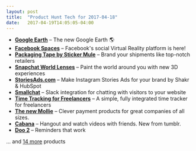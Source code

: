```yaml
---
layout: post
title:  "Product Hunt Tech for 2017-04-18"
date:   2017-04-19T14:05:05-04:00
---
```


* **[Google Earth](https://www.producthunt.com/posts/google-earth?utm_campaign=producthunt-api&utm_medium=api&utm_source=Application%3A+Daily+Digest+RSS+%28ID%3A+3202%29)** – The new Google Earth 🌎
* **[Facebook Spaces](https://www.producthunt.com/posts/facebook-spaces?utm_campaign=producthunt-api&utm_medium=api&utm_source=Application%3A+Daily+Digest+RSS+%28ID%3A+3202%29)** – Facebook's social Virtual Reality platform is here!
* **[Packaging Tape by Sticker Mule](https://www.producthunt.com/posts/packaging-tape-by-sticker-mule?utm_campaign=producthunt-api&utm_medium=api&utm_source=Application%3A+Daily+Digest+RSS+%28ID%3A+3202%29)** – Brand your shipments like top-notch retailers
* **[Snapchat World Lenses](https://www.producthunt.com/posts/snapchat-world-lenses?utm_campaign=producthunt-api&utm_medium=api&utm_source=Application%3A+Daily+Digest+RSS+%28ID%3A+3202%29)** – Paint the world around you with new 3D experiences
* **[StoriesAds.com](https://www.producthunt.com/posts/storiesads-com?utm_campaign=producthunt-api&utm_medium=api&utm_source=Application%3A+Daily+Digest+RSS+%28ID%3A+3202%29)** – Make Instagram Stories Ads for your brand by Shakr & HubSpot
* **[Smallchat](https://www.producthunt.com/posts/smallchat?utm_campaign=producthunt-api&utm_medium=api&utm_source=Application%3A+Daily+Digest+RSS+%28ID%3A+3202%29)** – Slack integration for chatting with visitors to your website
* **[Time Tracking for Freelancers](https://www.producthunt.com/posts/time-tracking-for-freelancers?utm_campaign=producthunt-api&utm_medium=api&utm_source=Application%3A+Daily+Digest+RSS+%28ID%3A+3202%29)** – A simple, fully integrated time tracker for freelancers
* **[The new Mollie](https://www.producthunt.com/posts/the-new-mollie?utm_campaign=producthunt-api&utm_medium=api&utm_source=Application%3A+Daily+Digest+RSS+%28ID%3A+3202%29)** – Clever payment products for great companies of all sizes.
* **[Cabana](https://www.producthunt.com/posts/cabana?utm_campaign=producthunt-api&utm_medium=api&utm_source=Application%3A+Daily+Digest+RSS+%28ID%3A+3202%29)** – Hangout and watch videos with friends. New from tumblr.
* **[Doo 2](https://www.producthunt.com/posts/doo-2?utm_campaign=producthunt-api&utm_medium=api&utm_source=Application%3A+Daily+Digest+RSS+%28ID%3A+3202%29)** – Reminders that work

… and [14 more](https://www.producthunt.com/tech) products